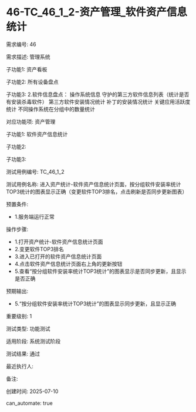 # 46-TC_46_1_2-资产管理_软件资产信息统计

需求编号: 46

需求描述: 管理系统

子功能1: 资产看板

子功能2: 所有设备盘点

子功能3: 2.软件信息盘点：
操作系统信息
守护的第三方软件信息列表（统计是否有安装杀毒软件）
第三方软件安装情况统计
补丁的安装情况统计
关键应用活跃度统计
不同操作系统在分组中的数量统计


对应功能项: 资产管理

子功能1: 软件资产信息统计

子功能2: 

子功能3: 


测试用例编号: TC_46_1_2

测试用例名称: 进入资产统计-软件资产信息统计页面，按分组软件安装率统计TOP3统计的图表显示正确（变更软件TOP3排名，点击刷新是否同步更新图表）

预置条件:
- 1.服务端运行正常

操作步骤:
- 1.打开资产统计-软件资产信息统计页面
- 2.变更软件TOP3排名
- 3.进入已打开的软件资产信息统计页面
- 4.点击软件资产信息统计页面右上角的更新按钮
- 5.查看“按分组软件安装率统计TOP3统计”的图表显示是否同步更新，且显示是否正确

预期输出:
- 5.“按分组软件安装率统计TOP3统计”的图表显示同步更新，且显示正确

重要级别: 1

测试类型: 功能测试

适用阶段: 系统测试阶段

测试结果: 通过

最近执行人: 

备注: 

创建时间: 2025-07-10

can_automate: true
